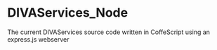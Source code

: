 # DIVAServices_Node
The current DIVAServices source code written in CoffeScript using an express.js webserver
